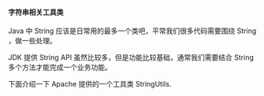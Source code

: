 #### 字符串相关工具类

Java 中 String 应该是日常用的最多一个类吧，平常我们很多代码需要围绕 String ，做一些处理。

JDK 提供 String API 虽然比较多，但是功能比较基础，通常我们需要结合 String 多个方法才能完成一个业务功能。

下面介绍一下 Apache 提供的一个工具类 StringUtils.



